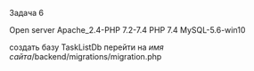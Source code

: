 Задача 6

Open server  Apache_2.4-PHP 7.2-7.4
PHP 7.4
MySQL-5.6-win10

создать базу TaskListDb
перейти на *имя сайта*/backend/migrations/migration.php
